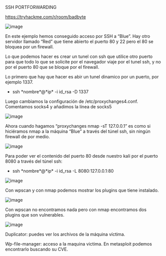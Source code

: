 SSH PORTFORWARDING

<https://tryhackme.com/r/room/badbyte>

![image](https://github.com/user-attachments/assets/2ef93306-22b8-43f3-a77e-6da0437d435e)

En este ejemplo hemos conseguido acceso por SSH a “Blue”. Hay otro servidor llamado “Red” que tiene abierto el puerto 80 y 22 pero el 80 se bloquea por un firewall.

Lo que podemos hacer es crear un tunel con ssh que utilice otro puerto para que todo lo que se solicite por el navegador viaje por el tunel ssh, y no por el puerto 80 que se bloque por el firewall.

Lo primero que hay que hacer es abir un tunel dinamico por un puerto, por ejemplo 1337.

- ssh \*nombre\*@\*ip\* -i id_rsa -D 1337

Luego cambiamos la configuración de /etc/proxychanges4.conf. Comentamos socks4 y añadimos la línea de socks5

![image](https://github.com/user-attachments/assets/e8998ef2-888b-445c-93d3-1d23d0c616e4)


Ahora cuando hagamos “proxychanges nmap -sT 127.0.0.1” es como si hiciéramos nmap a la máquina “Blue” a través del túnel ssh, sin ningún firewall de por medio.

![image](https://github.com/user-attachments/assets/b5756fac-6537-43fc-beb6-89b5c0b8de1e)


Para poder ver el contenido del puerto 80 desde nuestro kali por el puerto 8080 a través del túnel ssh:

- ssh \*nombre\*@\*ip\* -i id_rsa -L 8080:127.0.0.1:80
  
![image](https://github.com/user-attachments/assets/5b67dff9-80ca-458e-a1a7-468d10f29146)


Con wpscan y con nmap podemos mostrar los plugins que tiene instalado.

![image](https://github.com/user-attachments/assets/e4870de6-fd33-45b9-b349-b102e5f89fe0)


Con wpscan no encontramos nada pero con nmap encontramos dos plugins que son vulnerables.

![image](https://github.com/user-attachments/assets/59c9859d-2fe6-4e3f-bfd4-83abc6938ab9)


Duplicator: puedes ver los archivos de la máquina víctima.

Wp-file-manager: acceso a la maquina victima. En metasploit podemos encontrarlo buscando su CVE.
